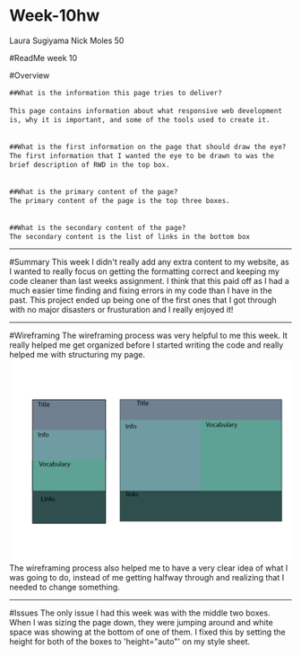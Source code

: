 # Week-10hw
Laura Sugiyama
Nick Moles 50

#ReadMe week 10

#Overview

	##What is the information this page tries to deliver?
	
	This page contains information about what responsive web development is, why it is important, and some of the tools used to create it.
	
	
	##What is the first information on the page that should draw the eye?
	The first information that I wanted the eye to be drawn to was the brief description of RWD in the top box.
	
	
	##What is the primary content of the page?
	The primary content of the page is the top three boxes.
	

	##What is the secondary content of the page?
	The secondary content is the list of links in the bottom box

---

#Summary
This week I didn't really add any extra content to my website, as I wanted to really focus on getting the formatting correct and keeping my code cleaner than last weeks assignment.
I think that this paid off as I had a much easier time finding and fixing errors in my code than I have in the past.  This project ended up being one of the first ones that I got through with no major disasters or frusturation and I really enjoyed it! 

---

#Wireframing
The wireframing process was very helpful to me this week. It really helped me get organized before I started writing the code and really helped me with structuring my page.
![wireframing](photos/wireframe.jpg)
The wireframing process also helped me to have a very clear idea of what I was going to do, instead of me getting halfway through and realizing that I needed to change something.

---

#Issues
The only issue I had this week was with the middle two boxes.  When I was sizing the page down, they were jumping around and white space was showing at the bottom of one of them.  I fixed this by setting the height for both of the boxes to 'height="auto"' on my style sheet.
